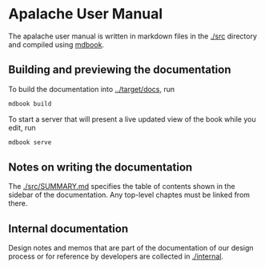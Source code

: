 # Apalache User Manual

The apalache user manual is written in markdown files in the [./src](./src)
directory and compiled using [mdbook](https://github.com/rust-lang/mdBook).

## Building and previewing the documentation

To build the documentation into [../target/docs](../target/docs), run

``` sh
mdbook build
```

To start a server that will present a live updated view of the book while you
edit, run

``` sh
mdbook serve
```

## Notes on writing the documentation

The [./src/SUMMARY.md](./src/SUMMARY.md) specifies the table of contents shown
in the sidebar of the documentation. Any top-level chaptes must be linked from
there.

## Internal documentation

Design notes and memos that are part of the documentation of our design process
or for reference by developers are collected in [./internal](./internal).
